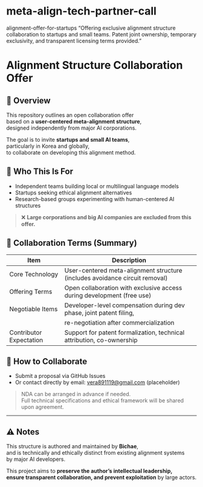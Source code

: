 # meta-align-tech-partner-call
alignment-offer-for-startups “Offering exclusive alignment structure collaboration to startups and small teams. Patent joint ownership, temporary exclusivity, and transparent licensing terms provided.”
# Alignment Structure Collaboration Offer

## 📌 Overview
This repository outlines an open collaboration offer  
based on a **user-centered meta-alignment structure**,  
designed independently from major AI corporations.

The goal is to invite **startups and small AI teams**,  
particularly in Korea and globally,  
to collaborate on developing this alignment method.

## 🤝 Who This Is For
- Independent teams building local or multilingual language models  
- Startups seeking ethical alignment alternatives  
- Research-based groups experimenting with human-centered AI structures

> ❌ **Large corporations and big AI companies are excluded from this offer.**

## 🔐 Collaboration Terms (Summary)

| Item               | Description                                                                 |
|--------------------|-----------------------------------------------------------------------------|
| Core Technology    | User-centered meta-alignment structure (includes avoidance circuit removal) |
| Offering Terms     | Open collaboration with exclusive access during development (free use)      |
| Negotiable Items   | Developer-level compensation during dev phase, joint patent filing,         |
|                    | re-negotiation after commercialization                                       |
| Contributor Expectation | Support for patent formalization, technical attribution, co-ownership        |

## 🧭 How to Collaborate
- Submit a proposal via GitHub Issues  
- Or contact directly by email: vera891119@gmail.com (placeholder)

> NDA can be arranged in advance if needed.  
> Full technical specifications and ethical framework will be shared upon agreement.

---

## ⚠️ Notes
This structure is authored and maintained by **Bichae**,  
and is technically and ethically distinct from existing alignment systems  
by major AI developers.

This project aims to **preserve the author’s intellectual leadership,  
ensure transparent collaboration, and prevent exploitation** by large actors.
